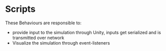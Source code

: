 # Scripts

These Behaviours are responsible to:

- provide input to the simulation through Unity, inputs get serialized and is transmitted over network
- Visualize the simulation through event-listeners